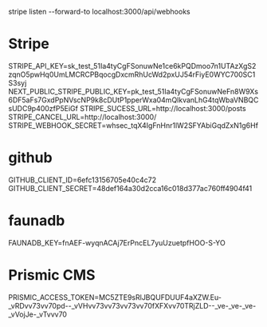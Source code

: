 stripe listen --forward-to localhost:3000/api/webhooks 

# Stripe

STRIPE_API_KEY=sk_test_51Ia4tyCgFSonuwNe1ce6kPQDmoo7n1UTAzXgS2zqnO5pwHq0UmLMCRCPBqocgDxcmRhUcWd2pxUJ54rFiyE0WYC700SC1S3syj
NEXT_PUBLIC_STRIPE_PUBLIC_KEY=pk_test_51Ia4tyCgFSonuwNeFn8W9Xs6DF5aFs7GxdPpNVscNP9k8cDUtP1pperWxa04mQlkvanLhG4tqWbaVNBQCsUDC9p400zfP5EiGf
STRIPE_SUCESS_URL=http://localhost:3000/posts
STRIPE_CANCEL_URL=http://localhost:3000/
STRIPE_WEBHOOK_SECRET=whsec_tqX4IgFnHnr1lW2SFYAbiGqdZxN1g6Hf

# github

GITHUB_CLIENT_ID=6efc13156705e40c4c72
GITHUB_CLIENT_SECRET=48def164a30d2cca16c018d377ac760ff4904f41

# faunadb

FAUNADB_KEY=fnAEF-wyqnACAj7ErPncEL7yuUzuetpfHOO-S-YO

# Prismic CMS

PRISMIC_ACCESS_TOKEN=MC5ZTE9sRlJBQUFDUUF4aXZW.Eu-_vRDvv73vv70pd--_vVHvv73vv73vv73vv70fXFXvv70TRjZLD--_ve-_ve-_ve-_vVojJe-_vTvvv70
